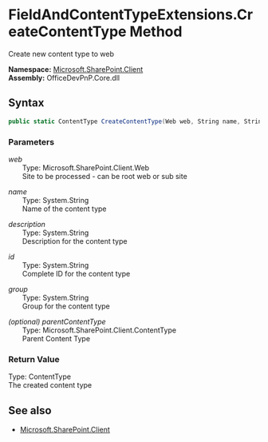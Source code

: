 # FieldAndContentTypeExtensions.CreateContentType Method  
Create new content type to web  

**Namespace:** [Microsoft.SharePoint.Client](Microsoft.SharePoint.Client.md)  
**Assembly:** OfficeDevPnP.Core.dll  
## Syntax
```C#
public static ContentType CreateContentType(Web web, String name, String description, String id, String group, ContentType parentContentType)
```
### Parameters
*web*  
&emsp;&emsp;Type: Microsoft.SharePoint.Client.Web  
&emsp;&emsp;Site to be processed - can be root web or sub site  

*name*  
&emsp;&emsp;Type: System.String  
&emsp;&emsp;Name of the content type  

*description*  
&emsp;&emsp;Type: System.String  
&emsp;&emsp;Description for the content type  

*id*  
&emsp;&emsp;Type: System.String  
&emsp;&emsp;Complete ID for the content type  

*group*  
&emsp;&emsp;Type: System.String  
&emsp;&emsp;Group for the content type  

*(optional) parentContentType*  
&emsp;&emsp;Type: Microsoft.SharePoint.Client.ContentType  
&emsp;&emsp;Parent Content Type  

### Return Value
Type: ContentType  
The created content type

## See also
- [Microsoft.SharePoint.Client](Microsoft.SharePoint.Client.md)
